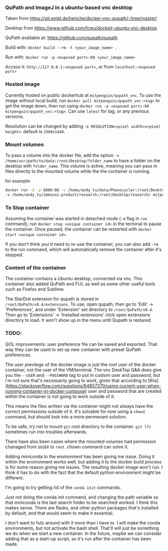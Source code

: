 ### QuPath and ImageJ in a ubuntu-based vnc desktop

Taken from https://git.embl.de/heriche/docker-vnc-qupath/-/tree/master/

Desktop from https://www.github.com/fcwu/dockelr-ubuntu-vnc-desktop

QuPath available at: https://github.com/qupath/qupath

Build with: `docker build --rm -t <your_image_name> .`

Run with: `docker run -p <exposed port>:80 <your_image_name>`

Access it: `http://127.0.0.1:<exposed port>`, or from `localhost:<exposed port>`

### Hosted image

Currently hosted on public dockerhub at `mitpenguin/qupath_vnc`. To use the image without local build, run 
`docker pull mitpenguin/qupath_vnc:<tag>` to get the image down, then run using 
`docker run -p <exposed port>:80 mitpenguin/qupath_vnc:<tag>`. Can use `latest` for tag, or any previous versions.

Resolution can be changed by adding `-e RESOLUTION=<pixel width>x<pixel height>`. default is `2560x1440`.

### Mount volumes

To pass a volume into the docker file, add the option `-v /home/usr/path/to/data:/root/Desktop/folder_name` to have a folder on 
the desktop with `folder_name`. This volume is active, meaning you can pass in files directly to the mounted volume while
the the container is running.

for example:
```bash
docker run -d -p 6080:80 -v /home/andy_tu/data/Phenocycler:/root/Desktop/Phenocycler \
-v /home/andy_tu/immunai-product/research:/root/Desktop/research/ mitpenguin/qupath_vnc:0.5.0
```

### To Stop container

Assuming the container was started in detached mode (`-d` flag in `run` command), run `docker stop <unique container id>` 
in the terminal to pause the container. Once paused, the container can be restarted with `docker start <unique container id>`.

If you don't think you'd need to re-use the container, you can also add `-rm` to the run command, which will automatically
remove the container after it's stopped.

### Content of the container

The container contains a Ubuntu desktop, connected via vnc. This container also added QuPath and FIJI, as well as some
other useful tools such as Firefox and Sublime. 

The StarDist extension for qupath is stored in `/root/QuPath/v0.4/extensions`. To use, open qupath, then go to 'Edit' -> 
'Preferences', and under 'Extension' set directory to `/root/QuPath/v0.4`. Then go to 'Extensions' -> 'Installed extensions'
click open extensions directory to load. It won't show up in the menu until Qupath is restared. 

### TODO:

QOL improvements: user preference file can be saved and exported. That way they can be used to set up new container with
preset QuPath preferences.

The user previlege of the docker image is just the root user of the docker container, not the user of the VM/terminal.
The vnc DeskTop Q&A does give you the `--USER` and `--PASSWORD` tag to put in custom user and password, but i'm not
sure that's necessarily going to work, given that according to [this]
(https://stackoverflow.com/questions/64857370/using-current-user-when-running-container-in-docker-compose) user and 
password that are created within the container is not going to work outside of it. 

This means the files written via the container might not always have the correct permissions outside of it. It's solvable
for now using a `chmod` command, but should look into a more permenant solution. 

To be safe, try not to mount `git` root directory to the container. `git lfs` sometimes run into troubles afterwards.

There have also been cases where the mounted volumes had permission chanaged from `$USER` to `root`. chown command can solve it.

Adding miniconda to the environment has been giving me issue. Doing it within the environment works well, but adding
it to the docker build process is for some reason giving me issues. The resulting docker image won't run. I think it has
to do with the fact that the default python environment might be different. 

I'm going to try getting rid of the `conda init` commands.

Just not doing the conda init command, and changing the path variable so that miniconda is the last search folder to be
searched worked. I think this makes sense. There are flasks, and other python packages that's installed by default, and
that would seem to make it essential.

I don't want to futz around with it more than i have to. I will make the conda environments, but not activate the bash
shell. That'll will just be something we do when we start a new container. In the future, maybe we can consider adding
that as a start-up script, so it's run after the container has been made.
